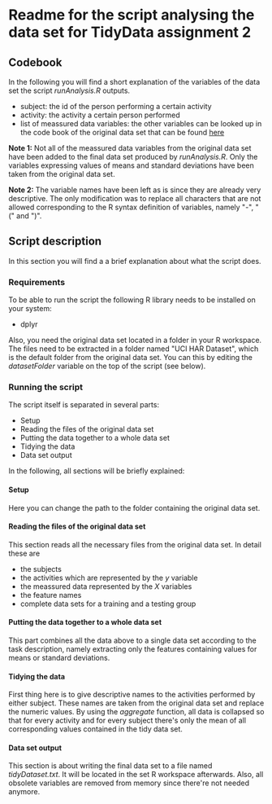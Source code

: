 # Readme for the script analysing the data set for TidyData assignment 2

## Codebook
In the following you will find a short explanation of the variables of the data set the script *runAnalysis.R* outputs.

* subject: the id of the person performing a certain activity
* activity: the activity a certain person performed
* list of meassured data variables: the other variables can be looked up in the code book of the original data set that can be found [here](http://archive.ics.uci.edu/ml/datasets/Human+Activity+Recognition+Using+Smartphones)

**Note 1:** Not all of the meassured data variables from the original data set have been added to the final data set produced by *runAnalysis.R*. Only the variables expressing values of means and standard deviations have been taken from the original data set. 

**Note 2:** The variable names have been left as is since they are already very descriptive. The only modification was to replace all characters that are not allowed corresponding to the R syntax definition of variables, namely "-", "(" and ")".

## Script description
In this section you will find a a brief explanation about what the script does. 

### Requirements
To be able to run the script the following R library needs to be installed on your system:
* dplyr

Also, you need the original data set located in a folder in your R workspace. The files need to be extracted in a folder named "UCI HAR Dataset", which is the default folder from the original data set. You can this by editing the *datasetFolder* variable on the top of the script (see below).

### Running the script
The script itself is separated in several parts:
* Setup
* Reading the files of the original data set
* Putting the data together to a whole data set
* Tidying the data
* Data set output

In the following, all sections will be briefly explained:
#### Setup
Here you can change the path to the folder containing the original data set.

#### Reading the files of the original data set
This section reads all the necessary files from the original data set. In detail these are
* the subjects
* the activities which are represented by the _y_ variable
* the meassured data represented by the _X_ variables
* the feature names
* complete data sets for a training and a testing group

#### Putting the data together to a whole data set
This part combines all the data above to a single data set according to the task description, namely extracting only the features containing values for means or standard deviations.

#### Tidying the data
First thing here is to give descriptive names to the activities performed by either subject. These names are taken from the original data set and replace the numeric values. By using the _aggregate_ function, all data is collapsed so that for every activity and for every subject there's only the mean of all corresponding values contained in the tidy data set.

#### Data set output
This section is about writing the final data set to a file named _tidyDataset.txt_. It will be located in the set R workspace afterwards. Also, all obsolete variables are removed from memory since there're not needed anymore.

